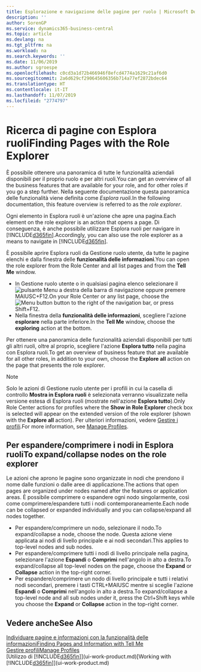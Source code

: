 ```yaml
---
title: Esplorazione e navigazione delle pagine per ruolo | Microsoft Docs
description: ''
author: SorenGP
ms.service: dynamics365-business-central
ms.topic: article
ms.devlang: na
ms.tgt_pltfrm: na
ms.workload: na
ms.search.keywords: ''
ms.date: 11/06/2019
ms.author: sgroespe
ms.openlocfilehash: c0cd3a1d72b466946f8efcd4774a1629c21af6d0
ms.sourcegitcommit: 2a6d629cf290645606356b714a77ef2872bdec64
ms.translationtype: HT
ms.contentlocale: it-IT
ms.lasthandoff: 11/07/2019
ms.locfileid: "2774797"
---
```

# <a name="finding-pages-with-the-role-explorer"></a><span data-ttu-id="144f0-102">Ricerca di pagine con Esplora ruoli</span><span class="sxs-lookup"><span data-stu-id="144f0-102">Finding Pages with the Role Explorer</span></span>
<span data-ttu-id="144f0-103">È possibile ottenere una panoramica di tutte le funzionalità aziendali disponibili per il proprio ruolo e per altri ruoli.</span><span class="sxs-lookup"><span data-stu-id="144f0-103">You can get an overview of all the business features that are available for your role, and for other roles if you go a step further.</span></span> <span data-ttu-id="144f0-104">Nella seguente documentazione questa panoramica delle funzionalità viene definita come *Esplora ruoli*.</span><span class="sxs-lookup"><span data-stu-id="144f0-104">In the following documentation, this feature overview is referred to as the *role explorer*.</span></span>

<span data-ttu-id="144f0-105">Ogni elemento in Esplora ruoli è un'azione che apre una pagina.</span><span class="sxs-lookup"><span data-stu-id="144f0-105">Each element on the role explorer is an action that opens a page.</span></span> <span data-ttu-id="144f0-106">Di conseguenza, è anche possibile utilizzare Esplora ruoli per navigare in [!INCLUDE[d365fin](includes/d365fin_md.md)].</span><span class="sxs-lookup"><span data-stu-id="144f0-106">Accordingly, you can also use the role explorer as a means to navigate in [!INCLUDE[d365fin](includes/d365fin_md.md)].</span></span>

<span data-ttu-id="144f0-107">È possibile aprire Esplora ruoli da Gestione ruolo utente, da tutte le pagine elenchi e dalla finestra delle **funzionalità delle informazioni**.</span><span class="sxs-lookup"><span data-stu-id="144f0-107">You can open the role explorer from the Role Center and all list pages and from the **Tell Me** window.</span></span>

- <span data-ttu-id="144f0-108">In Gestione ruolo utente o in qualsiasi pagina elenco selezionare il ![pulsante Menu](media/ui_menu_button.png "Pulsante Menu") a destra della barra di navigazione oppure premere MAIUSC+F12.</span><span class="sxs-lookup"><span data-stu-id="144f0-108">On your Role Center or any list page, choose the ![Menu button](media/ui_menu_button.png "Menu button") button to the right of the navigation bar, or press Shift+F12.</span></span>
- <span data-ttu-id="144f0-109">Nella finestra della **funzionalità delle informazioni**, scegliere l'azione **esplorare** nella parte inferiore.</span><span class="sxs-lookup"><span data-stu-id="144f0-109">In the **Tell Me** window, choose the **exploring** action at the bottom.</span></span>

<span data-ttu-id="144f0-110">Per ottenere una panoramica delle funzionalità aziendali disponibili per tutti gli altri ruoli, oltre al proprio, scegliere l'azione **Esplora tutto** nella pagina con Esplora ruoli.</span><span class="sxs-lookup"><span data-stu-id="144f0-110">To get an overview of business feature that are available for all other roles, in addition to your own, choose the **Explore all** action on the page that presents the role explorer.</span></span>

> [!NOTE]
> <span data-ttu-id="144f0-111">Solo le azioni di Gestione ruolo utente per i profili in cui la casella di controllo **Mostra in Esplora ruoli** è selezionata verranno visualizzate nella versione estesa di Esplora ruoli (mostrate nell'azione **Esplora tutto**).</span><span class="sxs-lookup"><span data-stu-id="144f0-111">Only Role Center actions for profiles where the **Show in Role Explorer** check box is selected will appear on the extended version of the role explorer (shown with the **Explore all** action).</span></span> <span data-ttu-id="144f0-112">Per ulteriori informazioni, vedere [Gestire i profili](admin-users-profiles-roles.md).</span><span class="sxs-lookup"><span data-stu-id="144f0-112">For more information, see [Manage Profiles](admin-users-profiles-roles.md).</span></span>

## <a name="to-expandcollapse-nodes-on-the-role-explorer"></a><span data-ttu-id="144f0-113">Per espandere/comprimere i nodi in Esplora ruoli</span><span class="sxs-lookup"><span data-stu-id="144f0-113">To expand/collapse nodes on the role explorer</span></span>
<span data-ttu-id="144f0-114">Le azioni che aprono le pagine sono organizzate in nodi che prendono il nome dalle funzioni o dalle aree di applicazione.</span><span class="sxs-lookup"><span data-stu-id="144f0-114">The actions that open pages are organized under nodes named after the features or application areas.</span></span> <span data-ttu-id="144f0-115">È possibile comprimere o espandere ogni nodo singolarmente, così come comprimere/espandere tutti i nodi contemporaneamente.</span><span class="sxs-lookup"><span data-stu-id="144f0-115">Each node can be collapsed or expanded individually and you can collapse/expand all nodes together.</span></span>

- <span data-ttu-id="144f0-116">Per espandere/comprimere un nodo, selezionare il nodo.</span><span class="sxs-lookup"><span data-stu-id="144f0-116">To expand/collapse a node, choose the node.</span></span> <span data-ttu-id="144f0-117">Questa azione viene applicata ai nodi di livello principale e ai nodi secondari.</span><span class="sxs-lookup"><span data-stu-id="144f0-117">This applies to top-level nodes and sub nodes.</span></span>
- <span data-ttu-id="144f0-118">Per espandere/comprimere tutti i nodi di livello principale nella pagina, selezionare l'azione **Espandi** o **Comprimi** nell'angolo in alto a destra.</span><span class="sxs-lookup"><span data-stu-id="144f0-118">To expand/collapse all top-level nodes on the page, choose the **Expand** or **Collapse** action in the top-right corner.</span></span>
- <span data-ttu-id="144f0-119">Per espandere/comprimere un nodo di livello principale e tutti i relativi nodi secondari, premere i tasti CTRL+MAIUSC mentre si sceglie l'azione **Espandi** o **Comprimi** nell'angolo in alto a destra.</span><span class="sxs-lookup"><span data-stu-id="144f0-119">To expand/collapse a top-level node and all sub nodes under it, press the Ctrl+Shift keys while you choose the **Expand** or **Collapse** action in the top-right corner.</span></span>

## <a name="see-also"></a><span data-ttu-id="144f0-120">Vedere anche</span><span class="sxs-lookup"><span data-stu-id="144f0-120">See Also</span></span>
[<span data-ttu-id="144f0-121">Individuare pagine e informazioni con la funzionalità delle informazioni</span><span class="sxs-lookup"><span data-stu-id="144f0-121">Finding Pages and Information with Tell Me</span></span>](ui-search.md)  
[<span data-ttu-id="144f0-122">Gestire profili</span><span class="sxs-lookup"><span data-stu-id="144f0-122">Manage Profiles</span></span>](admin-users-profiles-roles.md)  
<span data-ttu-id="144f0-123">[Utilizzo di [!INCLUDE[d365fin](includes/d365fin_md.md)]](ui-work-product.md)</span><span class="sxs-lookup"><span data-stu-id="144f0-123">[Working with [!INCLUDE[d365fin](includes/d365fin_md.md)]](ui-work-product.md)</span></span>
